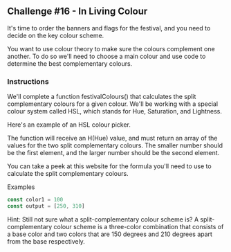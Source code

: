 ## Challenge #16 - In Living Colour
It's time to order the banners and flags for the festival, and you need to decide on the key colour scheme.

You want to use colour theory to make sure the colours complement one another. To do so we'll need to choose a main colour and use code to determine the best complementary colours.

### Instructions
We'll complete a function festivalColours() that calculates the split complementary colours for a given colour. We'll be working with a special colour system called HSL, which stands for Hue, Saturation, and Lightness.

Here's an example of an HSL colour picker.

The function will receive an H(Hue) value, and must return an array of the values for the two split complementary colours. The smaller number should be the first element, and the larger number should be the second element.

You can take a peek at this website for the formula you'll need to use to calculate the split complementary colours.

Examples
```javascript
const color1 = 100
const output = [250, 310]
```

Hint: Still not sure what a split-complementary colour scheme is? A split-complementary colour scheme is a three-color combination that consists of a base color and two colors that are 150 degrees and 210 degrees apart from the base respectively.